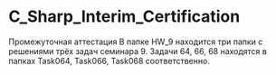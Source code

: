 # C_Sharp_Interim_Certification
Промежуточная аттестация
В папке HW_9 находится три папки с решениями трёх задач семинара 9.
Задачи 64, 66, 68 находятся в папках Task064, Task066, Task068 соответственно.
